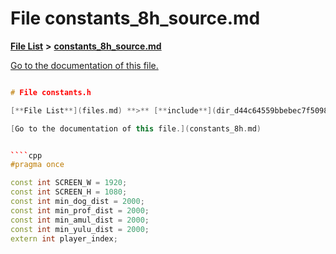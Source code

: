 
# File constants\_8h\_source.md

[**File List**](files.md) **>** [**constants\_8h\_source.md**](constants__8h__source_8md.md)

[Go to the documentation of this file.](constants__8h__source_8md.md) 


````cpp

# File constants.h

[**File List**](files.md) **>** [**include**](dir_d44c64559bbebec7f509842c48db8b23.md) **>** [**constants.h**](constants_8h.md)

[Go to the documentation of this file.](constants_8h.md) 


````cpp
#pragma once

const int SCREEN_W = 1920;
const int SCREEN_H = 1080;
const int min_dog_dist = 2000;
const int min_prof_dist = 2000;
const int min_amul_dist = 2000;
const int min_yulu_dist = 2000;
extern int player_index;
````

````

